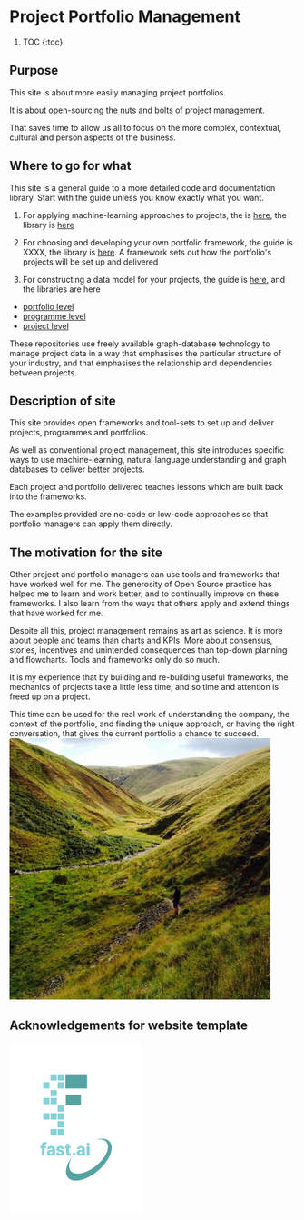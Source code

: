 # Project Portfolio Management
1. TOC
{:toc}

## Purpose
This site is about more easily managing project portfolios. 

It is about open-sourcing the nuts and bolts of project management.

That saves time to allow us all to focus on the more complex, contextual, cultural and person aspects of the business.  

## Where to go for what 
This site is a general guide to a more detailed code and documentation library. 
Start with the guide unless you know exactly what you want. 

1. For applying machine-learning approaches to projects, the is [here](https://lawrencerowland.github.io/2020/05/05/Applying-Machine-Learning-at-different-levels.html), the library is [here](https://github.com/lawrencerowland/Machine-learning-for-project-portfolios) 

1. For choosing and developing your own portfolio framework, the guide is XXXX, the library is [here](https://github.com/lawrencerowland/Data-Model-for-Project-Frameworks). A framework sets out how the portfolio's projects will be set up and delivered

1. For constructing a data model for your projects, the guide is [here](https://lawrencerowland.github.io/2020/05/07/Data-models-for-Project-Portfolios.html), and the libraries are here

- [portfolio level](https://github.com/lawrencerowland/Data-models-for-portfolios)
- [programme level](https://github.com/lawrencerowland/Data-models-for-programmes)
- [project level](https://github.com/lawrencerowland/Data-models-for-projects)

These repositories use freely available graph-database technology to manage project data in a way that emphasises the particular structure of your industry, and that emphasises the relationship and dependencies between projects.

## Description of site
This site provides open frameworks and tool-sets to set up and deliver projects, programmes and portfolios. 

As well as conventional project management, this site introduces specific ways to use machine-learning, natural language understanding and graph databases to deliver better projects. 

Each project and portfolio delivered teaches lessons which are built back into the frameworks. 

The examples provided are no-code or low-code approaches so that portfolio managers can apply them directly.


## The motivation for the site

Other project and portfolio managers can use tools and frameworks that have worked well for me. The generosity of Open Source practice has helped me to learn and work better, and to continually improve on these frameworks. I also learn from the ways that others apply and extend things that have worked for me. 

Despite all this, project management remains as art as science. It is more about people and teams than charts and KPIs. More about consensus, stories, incentives and unintended consequences than top-down planning and flowcharts. Tools and frameworks only do so much. 

It is my experience that by building and re-building useful frameworks, the mechanics of projects take a little less time, and so time and attention is freed up on a project. 

This time can be used for the real work of understanding the company, the context of the portfolio, and finding the unique approach, or having the right conversation, that gives the current portfolio a chance to succeed. 
![Howgills](https://github.com/lawrencerowland/lawrencerowland.github.io/blob/master/images/Howgills.png)

## Acknowledgements for website template
![Image of fast.ai logo](images/logo.png)

